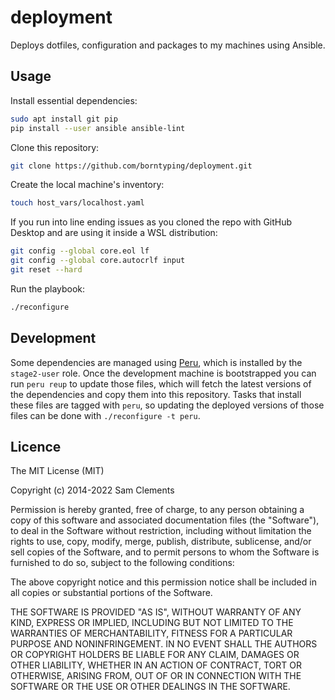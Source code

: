 deployment
==========

Deploys dotfiles, configuration and packages to my machines using Ansible.

Usage
-----

Install essential dependencies:

```bash
sudo apt install git pip
pip install --user ansible ansible-lint
```

Clone this repository:

```bash
git clone https://github.com/borntyping/deployment.git
```

Create the local machine's inventory:

```bash
touch host_vars/localhost.yaml
```

If you run into line ending issues as you cloned the repo with GitHub Desktop and are using it inside a WSL distribution:

```bash
git config --global core.eol lf
git config --global core.autocrlf input
git reset --hard
```

Run the playbook:

```bash
./reconfigure
```

Development
-----------

Some dependencies are managed using [Peru], which is installed by the
`stage2-user` role. Once the development machine is bootstrapped you can run
`peru reup` to update those files, which will fetch the latest versions of the
dependencies and copy them into this repository. Tasks that install these files
are tagged with `peru`, so updating the deployed versions of those files can be
done with `./reconfigure -t peru`.

Licence
-------

The MIT License (MIT)

Copyright (c) 2014-2022 Sam Clements

Permission is hereby granted, free of charge, to any person obtaining a copy
of this software and associated documentation files (the "Software"), to deal
in the Software without restriction, including without limitation the rights
to use, copy, modify, merge, publish, distribute, sublicense, and/or sell
copies of the Software, and to permit persons to whom the Software is
furnished to do so, subject to the following conditions:

The above copyright notice and this permission notice shall be included in
all copies or substantial portions of the Software.

THE SOFTWARE IS PROVIDED "AS IS", WITHOUT WARRANTY OF ANY KIND, EXPRESS OR
IMPLIED, INCLUDING BUT NOT LIMITED TO THE WARRANTIES OF MERCHANTABILITY,
FITNESS FOR A PARTICULAR PURPOSE AND NONINFRINGEMENT. IN NO EVENT SHALL THE
AUTHORS OR COPYRIGHT HOLDERS BE LIABLE FOR ANY CLAIM, DAMAGES OR OTHER
LIABILITY, WHETHER IN AN ACTION OF CONTRACT, TORT OR OTHERWISE, ARISING FROM,
OUT OF OR IN CONNECTION WITH THE SOFTWARE OR THE USE OR OTHER DEALINGS IN
THE SOFTWARE.

[Peru]: https://github.com/buildinspace/peru
